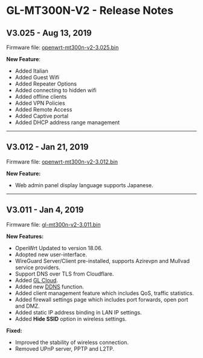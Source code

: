 # GL-MT300N-V2 - Release Notes

## V3.025 - Aug 13, 2019

Firmware file: [openwrt-mt300n-v2-3.025.bin](https://s3.us-east-2.amazonaws.com/download.gl-inet.com/firmware/mt300n-v2/v1/openwrt-mt300n-v2-3.025.bin)

**New Feature**:

- Added Italian
- Added Guest Wifi
- Added Repeater Options
- Added connecting to hidden wifi
- Added offline clients
- Added VPN Policies
- Added Remote Access
- Added Captive portal
- Added DHCP address range management

---



## V3.012 - Jan 21, 2019

Firmware file: [openwrt-mt300n-v2-3.012.bin](https://s3.us-east-2.amazonaws.com/download.gl-inet.com/firmware/mt300n-v2/v1/openwrt-mt300n-v2-3.012.bin)

**New Feature:**

- Web admin panel display language supports Japanese.

--------

## V3.011 - Jan 4, 2019

Firmware file: [gl-mt300n-v2-3.011.bin](https://s3.us-east-2.amazonaws.com/download.gl-inet.com/firmware/mt300n-v2/v1/gl-mt300n-v2-3.011.bin)

**New Features:**

- OpenWrt Updated to version 18.06.
- Adopted new user-interface.
- WireGuard Server/Client pre-installed, supports Azirevpn and Mullvad service providers.
- Support DNS over TLS from Cloudflare.
- Added [GL Cloud](https://docs.gl-inet.com/en/3/app/cloud/).
- Added new [DDNS](https://docs.gl-inet.com/en/3/app/ddns/) function.
- Added client management feature which includes QoS, traffic statistics.
- Added firewall settings page which includes port forwards, open port and DMZ.
- Added static IP address binding in LAN IP settings.
- Added **Hide SSID** option in wireless settings.

**Fixed:**

- Improved the stability of wireless connection.
- Removed UPnP server, PPTP and L2TP.